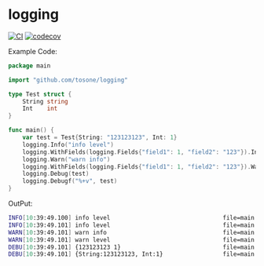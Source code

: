 # logging

[![CI](https://github.com/tosone/logging/actions/workflows/ci.yaml/badge.svg?branch=main)](https://github.com/tosone/logging/actions/workflows/ci.yaml) [![codecov](https://codecov.io/gh/tosone/logging/branch/main/graph/badge.svg?token=Y0l7RHluoS)](https://codecov.io/gh/tosone/logging)

Example Code:

``` go
package main

import "github.com/tosone/logging"

type Test struct {
	String string
	Int    int
}

func main() {
	var test = Test{String: "123123123", Int: 1}
	logging.Info("info level")
	logging.WithFields(logging.Fields{"field1": 1, "field2": "123"}).Info("info level")
	logging.Warn("warn info")
	logging.WithFields(logging.Fields{"field1": 1, "field2": "123"}).Warn("warn level")
	logging.Debug(test)
	logging.Debugf("%+v", test)
}
```

OutPut:

``` bash
INFO[10:39:49.100] info level                                file=main.go line=12
INFO[10:39:49.101] info level                                file=main.go line=13 field1=1 field2=123
WARN[10:39:49.101] warn info                                 file=main.go line=14
WARN[10:39:49.101] warn level                                file=main.go line=15 field1=1 field2=123
DEBU[10:39:49.101] {123123123 1}                             file=main.go line=16
DEBU[10:39:49.101] {String:123123123, Int:1}                 file=main.go line=17
```
